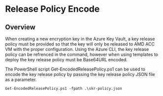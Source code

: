 # Release Policy Encode

## Overview
When creating a new encryption key in the Azure Key Vault, a key release policy must be provided so that the key will only be released to AMD ACC VM with the proper configuration. Using the Azure CLI, the key release policy can be refrenced in the command, however when using templates to deploy the key release policy must be Base64URL encoded.

The PowerShell script Get-EncodedReleasePolicy.ps1 can be used to encode the key release policy by passing the key release policy JSON file as a parameter.

`Get-EncodedReleasePolicy.ps1 -fpath .\skr-policy.json`